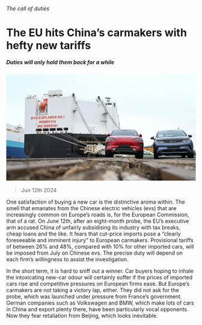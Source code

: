 ###### The call of duties

# The EU hits China’s carmakers with hefty new tariffs 

##### Duties will only hold them back for a while 

![image](images/20240615_WBP501.jpg) 

> Jun 12th 2024 

One satisfaction of buying a new car is the distinctive aroma within. The smell that emanates from the Chinese electric vehicles (evs) that are increasingly common on Europe’s roads is, for the European Commission, that of a rat. On June 12th, after an eight-month probe, the EU’s executive arm accused China of unfairly subsidising its industry with tax breaks, cheap loans and the like. It fears that cut-price imports pose a “clearly foreseeable and imminent injury” to European carmakers. Provisional tariffs of between 26% and 48%, compared with 10% for other imported cars, will be imposed from July on Chinese evs. The precise duty will depend on each firm’s willingness to assist the investigation. 

In the short term, it is hard to sniff out a winner. Car buyers hoping to inhale the intoxicating new-car odour will certainly suffer if the prices of imported cars rise and competitive pressures on European firms ease. But Europe’s carmakers are not taking a victory lap, either. They did not ask for the probe, which was launched under pressure from France’s government. German companies such as Volkswagen and BMW, which make lots of cars in China and export plenty there, have been particularly vocal opponents. Now they fear retaliation from Beijing, which looks inevitable. 

